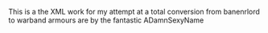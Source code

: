 This is a the XML work for my attempt at a total conversion from banenrlord to warband
armours are by the fantastic ADamnSexyName
